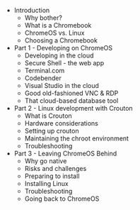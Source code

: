 * Introduction
	* Why bother?
	* What is a Chromebook
	* ChromeOS vs. Linux
	* Choosing a Chromebook
* Part 1 - Developing on ChromeOS 
	* Developing in the cloud
	* Secure Shell - the web app
	* Terminal.com
	* Codebender
	* Visual Studio in the cloud
	* Good old-fashioned VNC & RDP
	* That cloud-based database tool 
* Part 2 - Linux development with Crouton
	* What is Crouton
	* Hardware considerations
	* Setting up crouton
	* Maintaining the chroot environment
	* Troubleshooting
* Part 3 - Leaving ChromeOS Behind
	* Why go native
	* Risks and challenges
	* Preparing to install
	* Installing Linux
	* Troubleshooting
	* Going back to ChromeOS
